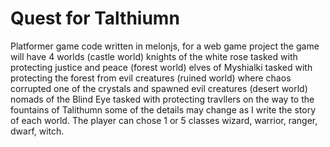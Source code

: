 # Quest for Talthiumn
Platformer game code written in melonjs, for a web game project
the game will have 4 worlds 
(castle world) knights of the white rose tasked with protecting justice and peace
(forest world) elves of Myshialki tasked with protecting the forest from evil creatures
(ruined world) where chaos corrupted one of the crystals and spawned evil creatures
(desert world) nomads of the Blind Eye tasked with protecting travllers on the way to the
fountains of Talithumn some of the details may change as I write the story of each world. 
The player can chose 1 or 5 classes wizard, warrior, ranger, dwarf, witch.
